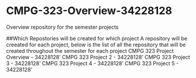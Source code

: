 # CMPG-323-Overview-34228128
Overview repository for the  semester projects


##Which Repostories will be created for which project
A repository will be creeated for each project, below is the list of all the repository that will be created throughout the semester for each project 
  CMPG 323 Project Overview - 34228128’
  CMPG 323 Project 2 - 34228128’
  CMPG 323 Project 3 - 34228128’
  CMPG 323 Project 4 - 34228128’
  CMPG 323 Project 5 - 34228128’
  
###
  
 
    
